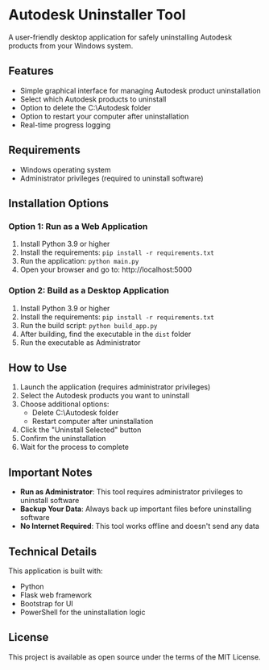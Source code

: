 # Autodesk Uninstaller Tool

A user-friendly desktop application for safely uninstalling Autodesk products from your Windows system.

## Features

- Simple graphical interface for managing Autodesk product uninstallation
- Select which Autodesk products to uninstall
- Option to delete the C:\Autodesk folder
- Option to restart your computer after uninstallation
- Real-time progress logging

## Requirements

- Windows operating system
- Administrator privileges (required to uninstall software)

## Installation Options

### Option 1: Run as a Web Application

1. Install Python 3.9 or higher
2. Install the requirements: `pip install -r requirements.txt`
3. Run the application: `python main.py`
4. Open your browser and go to: http://localhost:5000

### Option 2: Build as a Desktop Application

1. Install Python 3.9 or higher
2. Install the requirements: `pip install -r requirements.txt`
3. Run the build script: `python build_app.py`
4. After building, find the executable in the `dist` folder
5. Run the executable as Administrator

## How to Use

1. Launch the application (requires administrator privileges)
2. Select the Autodesk products you want to uninstall
3. Choose additional options:
   - Delete C:\Autodesk folder
   - Restart computer after uninstallation
4. Click the "Uninstall Selected" button
5. Confirm the uninstallation
6. Wait for the process to complete

## Important Notes

- **Run as Administrator**: This tool requires administrator privileges to uninstall software
- **Backup Your Data**: Always back up important files before uninstalling software
- **No Internet Required**: This tool works offline and doesn't send any data

## Technical Details

This application is built with:
- Python
- Flask web framework
- Bootstrap for UI
- PowerShell for the uninstallation logic

## License

This project is available as open source under the terms of the MIT License.
